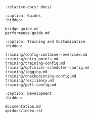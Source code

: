 ```{include} ../README.md
:relative-docs: docs/
```

```{toctree}
:caption: Guides
:hidden:

bridge-guide.md
performance-guide.md
```

```{toctree}
:caption: Training and Customization
:hidden:

training/config-container-overview.md
training/entry-points.md
training/training-config.md
training/optimizer-scheduler-config.md
training/logging.md
training/checkpointing-config.md
training/resiliency.md
training/peft-config.md
```

```{toctree}
:caption: Development
:hidden:

documentation.md
apidocs/index.rst
```
